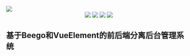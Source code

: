 <div>
<img src="https://gaolengimgs.oss-cn-shanghai.aliyuncs.com/beegovue.png"  />
</div>
<div align=center>
<img src="https://img.shields.io/badge/vue-2.6.10-brightgreen"/>
<img src="https://img.shields.io/badge/element--ui-2.12.0-green"/>
<img src="https://img.shields.io/badge/golang-1.13-blue"/>
<img src="https://img.shields.io/badge/beego-1.10-red"/>
</div>

## 基于Beego和VueElement的前后端分离后台管理系统
